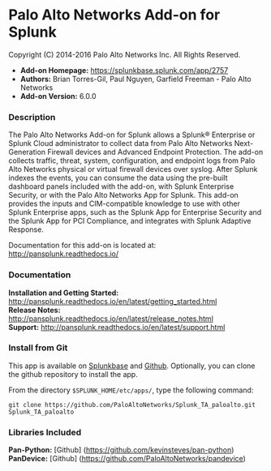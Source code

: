 
Palo Alto Networks Add-on for Splunk
====================================

Copyright (C) 2014-2016 Palo Alto Networks Inc. All Rights Reserved.

* **Add-on Homepage:** https://splunkbase.splunk.com/app/2757
* **Authors:** Brian Torres-Gil, Paul Nguyen, Garfield Freeman - Palo Alto Networks
* **Add-on Version:** 6.0.0

### Description ###
 
The Palo Alto Networks Add-on for Splunk allows a Splunk® Enterprise
or Splunk Cloud administrator to collect data from Palo Alto Networks
Next-Generation Firewall devices and Advanced Endpoint Protection. The
add-on collects traffic, threat, system, configuration, and endpoint logs
from Palo Alto Networks physical or virtual firewall devices over syslog.
After Splunk indexes the events, you can consume the data using the
pre-built dashboard panels included with the add-on, with Splunk Enterprise
Security, or with the Palo Alto Networks App for Splunk. This add-on
provides the inputs and CIM-compatible knowledge to use with other Splunk
Enterprise apps, such as the Splunk App for Enterprise Security and the
Splunk App for PCI Compliance, and integrates with Splunk Adaptive Response.

Documentation for this add-on is located at: http://pansplunk.readthedocs.io/

### Documentation ###

**Installation and Getting Started:** http://pansplunk.readthedocs.io/en/latest/getting_started.html  
**Release Notes:** http://pansplunk.readthedocs.io/en/latest/release_notes.html  
**Support:** http://pansplunk.readthedocs.io/en/latest/support.html

### Install from Git ###

This app is available on [Splunkbase](http://splunkbase.splunk.com/app/2757)
and [Github](https://github.com/PaloAltoNetworks/Splunk_TA_paloalto).
Optionally, you can clone the github repository to install the app.

From the directory `$SPLUNK_HOME/etc/apps/`, type the following command:

    git clone https://github.com/PaloAltoNetworks/Splunk_TA_paloalto.git Splunk_TA_paloalto
    
### Libraries Included ###

**Pan-Python:** [Github] (https://github.com/kevinsteves/pan-python)  
**PanDevice:** [Github] (https://github.com/PaloAltoNetworks/pandevice)

